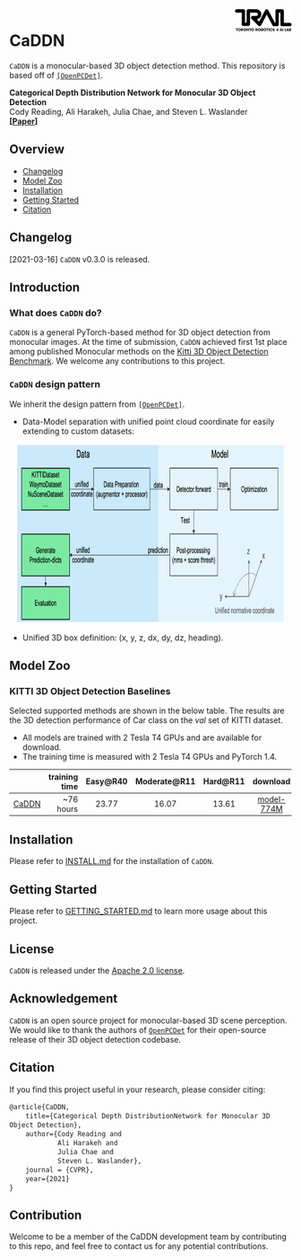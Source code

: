 <img src="docs/trailab.png" align="right" width="20%">

# CaDDN

`CaDDN` is a monocular-based 3D object detection method. This repository is based off of [`[OpenPCDet]`](https://github.com/open-mmlab/OpenPCDet).

**Categorical Depth Distribution Network for Monocular 3D Object Detection**\
Cody Reading, Ali Harakeh, Julia Chae, and Steven L. Waslander\
**[[Paper](https://arxiv.org/abs/2103.01100)]**


## Overview
- [Changelog](#changelog)
- [Model Zoo](#model-zoo)
- [Installation](docs/INSTALL.md)
- [Getting Started](docs/GETTING_STARTED.md)
- [Citation](#citation)


## Changelog
[2021-03-16] `CaDDN` v0.3.0 is released.

## Introduction


### What does `CaDDN` do?

`CaDDN` is a general PyTorch-based method for 3D object detection from monocular images.
At the time of submission, `CaDDN` achieved first 1st place among published Monocular methods on the [Kitti 3D Object Detection Benchmark](http://www.cvlibs.net/datasets/kitti/eval_object.php?obj_benchmark=3d). We welcome any contributions to this project.

### `CaDDN` design pattern
We inherit the design pattern from [`[OpenPCDet]`](https://github.com/open-mmlab/OpenPCDet).

* Data-Model separation with unified point cloud coordinate for easily extending to custom datasets:
<p align="center">
  <img src="docs/dataset_vs_model.png" width="95%" height="320">
</p>

* Unified 3D box definition: (x, y, z, dx, dy, dz, heading).

## Model Zoo

### KITTI 3D Object Detection Baselines
Selected supported methods are shown in the below table. The results are the 3D detection performance of Car class on the *val* set of KITTI dataset.
* All models are trained with 2 Tesla T4 GPUs and are available for download.
* The training time is measured with 2 Tesla T4 GPUs and PyTorch 1.4.

|                                             | training time | Easy@R40 | Moderate@R11 | Hard@R11  | download |
|---------------------------------------------|----------:|:-------:|:-------:|:-------:|:---------:|
| [CaDDN](tools/cfgs/kitti_models/CaDDN.yaml) |~76 hours| 23.77 | 16.07 | 13.61 | [model-774M](https://drive.google.com/file/d/13HGW3_zCTKHGVtr_JDHD4Wv64PP5Z2mG/view?usp=sharing) |

## Installation

Please refer to [INSTALL.md](docs/INSTALL.md) for the installation of `CaDDN`.

## Getting Started

Please refer to [GETTING_STARTED.md](docs/GETTING_STARTED.md) to learn more usage about this project.


## License

`CaDDN` is released under the [Apache 2.0 license](LICENSE).

## Acknowledgement
`CaDDN` is an open source project for monocular-based 3D scene perception.
We would like to thank the authors of [`OpenPCDet`](https://github.com/open-mmlab/OpenPCDet) for their open-source release of their 3D object detection codebase.


## Citation
If you find this project useful in your research, please consider citing:
```
@article{CaDDN,
    title={Categorical Depth DistributionNetwork for Monocular 3D Object Detection},
    author={Cody Reading and
            Ali Harakeh and
            Julia Chae and
            Steven L. Waslander},
    journal = {CVPR},
    year={2021}
}
```


## Contribution
Welcome to be a member of the CaDDN development team by contributing to this repo, and feel free to contact us for any potential contributions.


